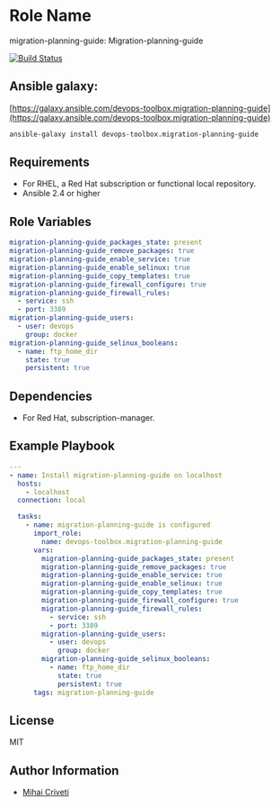 Role Name
=========

migration-planning-guide: Migration-planning-guide

[![Build Status](https://travis-ci.org/cmihai-ansible/migration-planning-guide.svg?branch=master)](https://travis-ci.org/cmihai-ansible/migration-planning-guide)

Ansible galaxy:
---------------

[https://galaxy.ansible.com/devops-toolbox.migration-planning-guide](https://galaxy.ansible.com/devops-toolbox.migration-planning-guide)

```bash
ansible-galaxy install devops-toolbox.migration-planning-guide
```

Requirements
------------

- For RHEL, a Red Hat subscription or functional local repository.
- Ansible 2.4 or higher

Role Variables
--------------

```yaml
migration-planning-guide_packages_state: present
migration-planning-guide_remove_packages: true
migration-planning-guide_enable_service: true
migration-planning-guide_enable_selinux: true
migration-planning-guide_copy_templates: true
migration-planning-guide_firewall_configure: true
migration-planning-guide_firewall_rules:
  - service: ssh
  - port: 3389
migration-planning-guide_users:
  - user: devops
    group: docker
migration-planning-guide_selinux_booleans:
  - name: ftp_home_dir
    state: true
    persistent: true
```

Dependencies
------------

- For Red Hat, subscription-manager.

Example Playbook
----------------

```yaml
---
- name: Install migration-planning-guide on localhost
  hosts:
    - localhost
  connection: local

  tasks:
    - name: migration-planning-guide is configured
      import_role:
        name: devops-toolbox.migration-planning-guide
      vars:
        migration-planning-guide_packages_state: present
        migration-planning-guide_remove_packages: true
        migration-planning-guide_enable_service: true
        migration-planning-guide_enable_selinux: true
        migration-planning-guide_copy_templates: true
        migration-planning-guide_firewall_configure: true
        migration-planning-guide_firewall_rules:
          - service: ssh
          - port: 3389
        migration-planning-guide_users:
          - user: devops
            group: docker
        migration-planning-guide_selinux_booleans:
          - name: ftp_home_dir
            state: true
            persistent: true
      tags: migration-planning-guide
```

License
-------

MIT

Author Information
------------------

- [Mihai Criveti](https://www.linkedin.com/in/devops-toolbox.)
